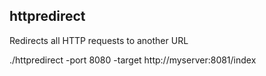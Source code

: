 httpredirect
------------

Redirects all HTTP requests to another URL

./httpredirect -port 8080 -target http://myserver:8081/index


